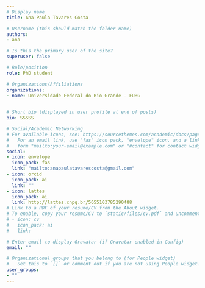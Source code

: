 ```yaml
---
# Display name
title: Ana Paula Tavares Costa

# Username (this should match the folder name)
authors:
- ana

# Is this the primary user of the site?
superuser: false

# Role/position
role: PhD student 

# Organizations/Affiliations
organizations:
- name: Universidade Federal do Rio Grande - FURG
  

# Short bio (displayed in user profile at end of posts)
bio: SSSSS

# Social/Academic Networking
# For available icons, see: https://sourcethemes.com/academic/docs/page-builder/#icons
#   For an email link, use "fas" icon pack, "envelope" icon, and a link in the
#   form "mailto:your-email@example.com" or "#contact" for contact widget.
social:
- icon: envelope
  icon_pack: fas
  link: "mailto:anapaulatavarescosta@gmail.com"
- icon: orcid
  icon_pack: ai
  link: ""
- icon: lattes
  icon_pack: ai
  link: http://lattes.cnpq.br/5655103785290488
# Link to a PDF of your resume/CV from the About widget.
# To enable, copy your resume/CV to `static/files/cv.pdf` and uncomment the lines below.
# - icon: cv
#   icon_pack: ai
#   link: 

# Enter email to display Gravatar (if Gravatar enabled in Config)
email: ""

# Organizational groups that you belong to (for People widget)
#   Set this to `[]` or comment out if you are not using People widget.
user_groups:
- ""
---
```

